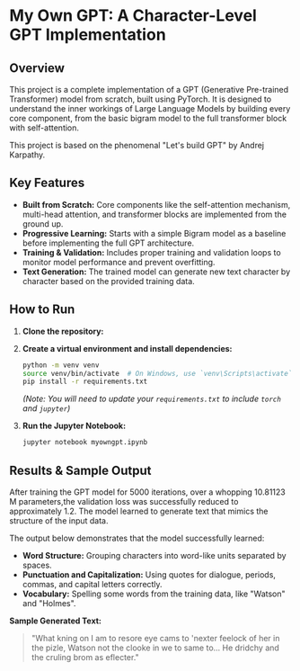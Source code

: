 # My Own GPT: A Character-Level GPT Implementation

## Overview

This project is a complete implementation of a GPT (Generative Pre-trained Transformer) model from scratch, built using PyTorch. It is designed to understand the inner workings of Large Language Models by building every core component, from the basic bigram model to the full transformer block with self-attention.

This project is based on the phenomenal "Let's build GPT" by Andrej Karpathy.

## Key Features

- **Built from Scratch:** Core components like the self-attention mechanism, multi-head attention, and transformer blocks are implemented from the ground up.
- **Progressive Learning:** Starts with a simple Bigram model as a baseline before implementing the full GPT architecture.
- **Training & Validation:** Includes proper training and validation loops to monitor model performance and prevent overfitting.
- **Text Generation:** The trained model can generate new text character by character based on the provided training data.

## How to Run

1.  **Clone the repository:**

2.  **Create a virtual environment and install dependencies:**

    ```bash
    python -m venv venv
    source venv/bin/activate  # On Windows, use `venv\Scripts\activate`
    pip install -r requirements.txt
    ```

    _(Note: You will need to update your `requirements.txt` to include `torch` and `jupyter`)_

3.  **Run the Jupyter Notebook:**
    ```bash
    jupyter notebook myowngpt.ipynb
    ```

## Results & Sample Output

After training the GPT model for 5000 iterations, over a whopping 10.81123 M parameters,the validation loss was successfully reduced to approximately 1.2. The model learned to generate text that mimics the structure of the input data.

The output below demonstrates that the model successfully learned:

- **Word Structure:** Grouping characters into word-like units separated by spaces.
- **Punctuation and Capitalization:** Using quotes for dialogue, periods, commas, and capital letters correctly.
- **Vocabulary:** Spelling some words from the training data, like "Watson" and "Holmes".

**Sample Generated Text:**

> "What kning on I am to resore eye cams to 'nexter feelock of her in the pizle, Watson not the clooke in we to same to... He dridchy and the cruling brom as eflecter."
